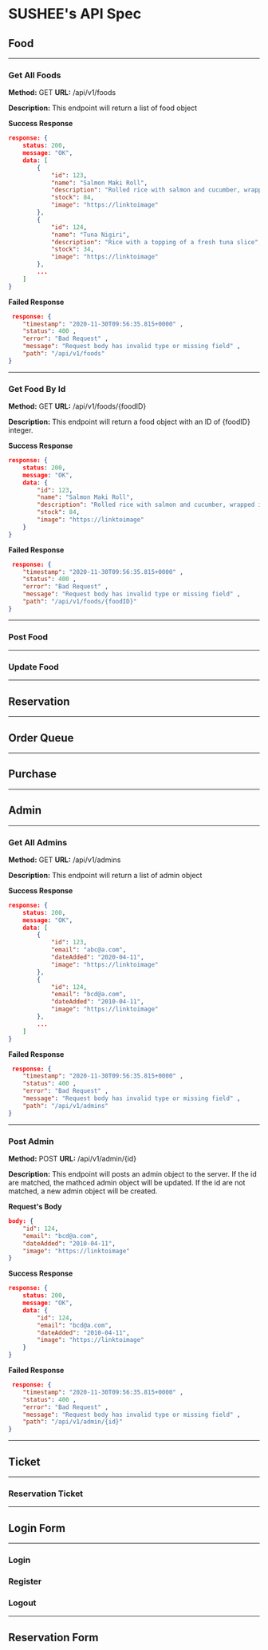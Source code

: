# SUSHEE's API Spec
## Food
---
### Get All Foods
**Method:** GET
**URL:** /api/v1/foods

**Description:** 
This endpoint will return a list of food object

**Success Response**
```json
response: {
	status: 200,
	message: "OK",
	data: [
		{
			"id": 123,
			"name": "Salmon Maki Roll",
			"description": "Rolled rice with salmon and cucumber, wrapped inside a nori maki",
			"stock": 84,
			"image": "https://linktoimage"
		},
		{
			"id": 124,
			"name": "Tuna Nigiri",
			"description": "Rice with a topping of a fresh tuna slice",
			"stock": 34,
			"image": "https://linktoimage"
		},
		...
	]
}
```

**Failed Response**   
```json
 response: {
	"timestamp": "2020-11-30T09:56:35.815+0000" ,
	"status": 400 ,
	"error": "Bad Request" ,
	"message": "Request body has invalid type or missing field" ,
	"path": "/api/v1/foods"
}
```
---
### Get Food By Id
**Method:** GET
**URL:** /api/v1/foods/{foodID}

**Description:** 
This endpoint will return a food object with an ID of {foodID} integer.

**Success Response**
```json
response: {
	status: 200,
	message: "OK",
	data: {
		"id": 123,
		"name": "Salmon Maki Roll",
		"description": "Rolled rice with salmon and cucumber, wrapped inside a nori maki",
		"stock": 84,
		"image": "https://linktoimage"
	}
}
```

**Failed Response**   
```json
 response: {
	"timestamp": "2020-11-30T09:56:35.815+0000" ,
	"status": 400 ,
	"error": "Bad Request" ,
	"message": "Request body has invalid type or missing field" ,
	"path": "/api/v1/foods/{foodID}"
}
```
---
### Post Food
---
### Update Food
---
## Reservation
---
## Order Queue
---
## Purchase
---
## Admin
---
### Get All Admins
**Method:** GET
**URL:** /api/v1/admins

**Description:** 
This endpoint will return a list of admin object

**Success Response**
```json
response: {
	status: 200,
	message: "OK",
	data: [
		{
			"id": 123,
			"email": "abc@a.com",
			"dateAdded": "2020-04-11",
			"image": "https://linktoimage"
		},
		{
			"id": 124,
			"email": "bcd@a.com",
			"dateAdded": "2010-04-11",
			"image": "https://linktoimage"
		},
		...
	]
}
```

**Failed Response**   
```json
 response: {
	"timestamp": "2020-11-30T09:56:35.815+0000" ,
	"status": 400 ,
	"error": "Bad Request" ,
	"message": "Request body has invalid type or missing field" ,
	"path": "/api/v1/admins"
}
```
---
### Post Admin
**Method:** POST
**URL:** /api/v1/admin/{id}

**Description:** 
This endpoint will posts an admin object to the server. If the id are matched, the mathced admin object will be updated. If the id are not matched, a new admin object will be created.

**Request's Body**
```json
body: {
	"id": 124,
	"email": "bcd@a.com",
	"dateAdded": "2010-04-11",
	"image": "https://linktoimage"
}
```

**Success Response**
```json
response: {
	status: 200,
	message: "OK",
	data: {
		"id": 124,
		"email": "bcd@a.com",
		"dateAdded": "2010-04-11",
		"image": "https://linktoimage"
	}
}
```

**Failed Response**   
```json
 response: {
	"timestamp": "2020-11-30T09:56:35.815+0000" ,
	"status": 400 ,
	"error": "Bad Request" ,
	"message": "Request body has invalid type or missing field" ,
	"path": "/api/v1/admin/{id}"
}
```
---
## Ticket
---
### Reservation Ticket
---
## Login Form
---
### Login
### Register
### Logout
---
## Reservation Form